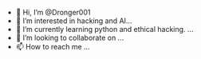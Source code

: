 - 👋 Hi, I’m @Dronger001
- 👀 I’m interested in hacking and AI...
- 🌱 I’m currently learning python and ethical hacking. ...
- 💞️ I’m looking to collaborate on ...
- 📫 How to reach me ...

<!---
Dronger001/Dronger001 is a ✨ special ✨ repository because its `README.md` (this file) appears on your GitHub profile.
You can click the Preview link to take a look at your changes.
--->
